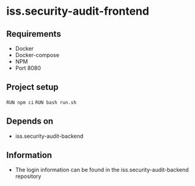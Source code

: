 # iss.security-audit-frontend

## Requirements
- Docker
- Docker-compose
- NPM
- Port 8080

## Project setup
```RUN npm ci```
```RUN bash run.sh```

## Depends on
- iss.security-audit-backend

## Information
- The login information can be found in the iss.security-audit-backend repository